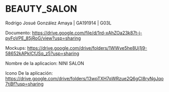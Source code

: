 # BEAUTY_SALON

Rodrigo Josué González Amaya  | GA191914  | G03L

Documento:
https://drive.google.com/file/d/1rd-xAhZOa23k87t-j-pyFoVPE_85jRoG/view?usp=sharing

Mockups:
https://drive.google.com/drive/folders/1WWve5he8Uj1j9-58652kAPkICfJSq_z5?usp=sharing

Nombre de la aplicacion:  NINI SALON

Icono De la aplicación:
https://drive.google.com/drive/folders/13wpTXH7qWRzue2Q6gCI8ryNgJqo7tjBf?usp=sharing


